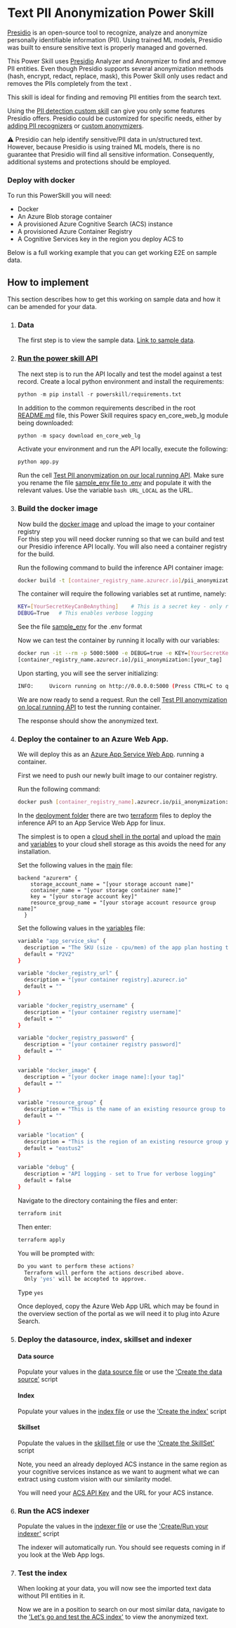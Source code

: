 # Text PII Anonymization Power Skill

[Presidio](https://github.com/microsoft/presidio) is an open-source tool to recognize, analyze and anonymize personally identifiable information (PII). Using trained ML models, Presidio was built to ensure sensitive text is properly managed and governed.

This Power Skill uses [Presidio](https://github.com/microsoft/presidio) Analyzer and Anonymizer
to find and remove PII entities. Even though Presidio supports several anonymization methods (hash, encrypt, redact, replace, mask), 
this Power Skill only uses redact and removes the PIIs completely from the text  .

This skill is ideal for finding and removing PII entities from the search text.

Using the [PII detection custom skill](https://docs.microsoft.com/en-us/azure/search/cognitive-search-skill-pii-detection) can give you only some features Presidio offers.
Presidio could be customized for specific needs, either by [adding PII recognizers](https://microsoft.github.io/presidio/analyzer/adding_recognizers/) or [custom anonymizers](https://microsoft.github.io/presidio/anonymizer/adding_operators/).

⚠️ Presidio can help identify sensitive/PII data in un/structured text. However, because Presidio is using trained ML models, there is no guarantee that Presidio will find all sensitive information. Consequently, additional systems and protections should be employed.


### Deploy with docker
To run this PowerSkill you will need:
* Docker
* An Azure Blob storage container
* A provisioned Azure Cognitive Search (ACS) instance 
* A provisioned Azure Container Registry
* A Cognitive Services key in the region you deploy ACS to

Below is a full working example that you can get working E2E on sample data.

## How to implement

This section describes how to get this working on sample data and how it can be amended for your data.
 
1) ### Data
   The first step is to view the sample data. [Link to sample data](data/). 
1) ### [Run the power skill API](powerskill/app.py)
   The next step is to run the API locally and test the model against a test record. Create a local python environment
   and install the requirements:
   
   ```python
   python -m pip install -r powerskill/requirements.txt
   ```
   
    In addition to the common requirements described in the root [README.md](https://github.com/Azure-Samples/azure-search-power-skills/blob/master/README.md) 
    file, this Power Skill requires spacy en_core_web_lg module being downloaded:
    ```python
    python -m spacy download en_core_web_lg
    ```
   
   Activate your environment and run the API locally, execute the following:
   ```python 
   python app.py
   ``` 
   Run the cell 
   [Test PII anonymization on our local running API](notebooks/PII%20Anonymization.ipynb#Test-our-text-on-our-local-running-API). 
   Make sure you rename the file [sample_env file to .env](powerskill/sample_env) and populate it with the relevant values. Use the
   variable ```bash URL_LOCAL``` as the URL.
1) ### Build the docker image 
   Now build the [docker image](Dockerfile) and upload the image to your container registry  
   For this step you will need docker running so that we can build and test our Presidio inference API locally.
   You will also need a container registry for the build.

   Run the following command to build the inference API container image:

    ```bash
    docker build -t [container_registry_name.azurecr.io]/pii_anonymization:[your_tag] .  
    ```
    
    The container will require the following variables set at runtime, namely:
    
    ```bash
    KEY=[YourSecretKeyCanBeAnything]    # This is a secret key - only requests with this key will be allowed
    DEBUG=True   # This enables verbose logging
    ```
    See the file [sample_env](sample_env) for the .env format
    
    Now we can test the container by running it locally with our variables:
    
    ```bash
    docker run -it --rm -p 5000:5000 -e DEBUG=true -e KEY=[YourSecretKeyCanBeAnything] 
    [container_registry_name.azurecr.io]/pii_anonymization:[your_tag]
    ```
    Upon starting, you will see the server initializing:
    ```bash
    INFO:     Uvicorn running on http://0.0.0.0:5000 (Press CTRL+C to quit)
    ```
    We are now ready to send a request. Run the cell 
    [Test PII anonymization on local running API](notebooks/PII%20Anonymization.ipynb#Test-our-text-on-our-local-running-API) to test
    the running container.
    
    The response should show the anonymized text. 
    
1) ### Deploy the container to an Azure Web App.

    We will deploy this as an [Azure App Service Web App](https://docs.microsoft.com/en-us/azure/app-service/configure-custom-container?pivots=container-linux).
    running a container.
    
    First we need to push our newly built image to our container registry.
    
    Run the following command:
    ```bash
    docker push [container_registry_name].azurecr.io/pii_anonymization:[your_tag]
    ```
    
    In the [deployment folder](deployment/webapp) there are two [terraform](https://www.terraform.io/)
    files to deploy the inference API to an App Service Web App for linux.
    
    The simplest is to open a [cloud shell in the portal](https://ms.portal.azure.com/#home) and upload
    the [main](deployment/webapp/main.tf) and [variables](deployment/webapp/variables.tf)
    to your cloud shell storage as this avoids the need for any installation. 
    
    Set the following values in the [main](deployment/webapp/main.tf) file:
    ```hcl-terraform
    backend "azurerm" {
        storage_account_name = "[your storage account name]"
        container_name = "[your storage container name]"
        key = "[your storage account key]"
        resource_group_name = "[your storage account resource group name]"
      }
    ```
    
    Set the following values in the [variables](deployment/webapp/variables.tf)
    file:
    
    ```bash
    variable "app_service_sku" {
      description = "The SKU (size - cpu/mem) of the app plan hosting the container. See: https://azure.microsoft.com/en-us/pricing/details/app-service/linux/"
      default = "P2V2"
    }
    
    variable "docker_registry_url" {
      description = "[your container registry].azurecr.io"
      default = ""
    }
    
    variable "docker_registry_username" {
      description = "[your container registry username]"
      default = ""
    }
    
    variable "docker_registry_password" {
      description = "[your container registry password]"
      default = ""
    }
    
    variable "docker_image" {
      description = "[your docker image name]:[your tag]"
      default = ""
    }
    
    variable "resource_group" {
      description = "This is the name of an existing resource group to deploy to"
      default = ""
    }
    
    variable "location" {
      description = "This is the region of an existing resource group you want to deploy to"
      default = "eastus2"
    }
    
    variable "debug" {
      description = "API logging - set to True for verbose logging"
      default = false
    }

    ```
    
    Navigate to the directory containing the files and enter:
    
    ```bash
    terraform init
    ```
    Then enter:
    ```bash
    terraform apply
    ```
    You will be prompted with:
    
    ```bash
    Do you want to perform these actions?
      Terraform will perform the actions described above.
      Only 'yes' will be accepted to approve.
    ```
    
    Type `yes`
    
    Once deployed, copy the Azure Web App URL which may be found in the overview section of the portal as we will need 
    it to plug into Azure Search.
    
1) ### Deploy the datasource, index, skillset and indexer

   #### Data source
   
    Populate your values in the [data source file](deployment/azuresearch/create_data_source.json) or use the 
    ['Create the data source'](notebooks/PII%20Anonymization.ipynb#Create-the-data-source) script

    #### Index
    Populate your values in the [index file](deployment/azuresearch/create_index.json) or use the 
    ['Create the index'](notebooks/PII%20Anonymization.ipynb#Now-we-create-the-index) script
    
    #### Skillset
    
    Populate the values in the [skillset file](deployment/azuresearch/create_skillset.json) or use the 
    ['Create the SkillSet'](notebooks/PII%20Anonymization.ipynb#Now-we-create-the-skill-set) script
      
    Note, you need an already deployed ACS instance in the same region as your cognitive services
    instance as we want to augment what we can extract using custom vision with our similarity
    model.
    
    You will need your [ACS API Key](https://docs.microsoft.com/en-us/azure/search/search-security-api-keys)
    and the URL for your ACS instance. 
   
1) ### Run the ACS indexer 

    Populate the values in the [indexer file](deployment/azuresearch/create_indexer.json) or 
    use the ['Create/Run your indexer'](notebooks/PII%20Anonymization.ipynb#Now-we-create-the-indexer) script

    The indexer will automatically run. You should see requests coming in if you look at the Web App logs.

1)  ### Test the index 
    When looking at your data, you will now see the imported text data without PII entities in it.
    
    Now we are in a position to search on our most similar data, navigate to the ['Let's go and test the ACS index'](notebooks/PII%20Anonymization.ipynb#Let's-go-and-test-the-ACS-index)
    to view the anonymized text.
